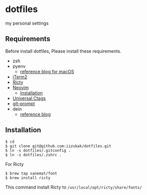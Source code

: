 # dotfiles

my personal settings

## Requirements

Before install dotfiles, Please install these requirements.

- zsh
- pyenv
    - [reference blog for macOS](https://sleepless-se.net/2019/08/05/pyenv-install-zlib-not-available-error/)
- [iTerm2](https://iterm2.com/) 
- [Ricty](https://rictyfonts.github.io/)
- [Neovim](https://github.com/neovim/neovim)
	- [Installation](https://github.com/neovim/neovim/wiki/Installing-Neovim)
- [Universal Ctags](https://github.com/universal-ctags/ctags)
- [git-prompt](https://github.com/git/git/blob/master/contrib/completion/git-prompt.sh)
- dein
    - [reference blog](https://qiita.com/Coolucky/items/0a96910f13586d635dc0)

## Installation

```
$ cd
$ git clone git@github.com:iizukak/dotfiles.git
$ ln -s dotfiles/.gitconfig .
$ ln -s dotfiles/.zshrc .
```

For Ricty

```
$ brew tap sanemat/font
$ brew install ricty
```

This command install Ricty to `/usr/local/opt/ricty/share/fonts/`
